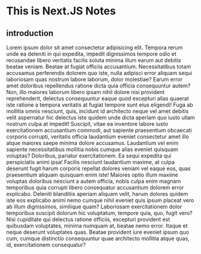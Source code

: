 # This is Next.JS Notes
## introduction
Lorem ipsum dolor sit amet consectetur adipisicing elit. Tempora rerum unde ea deleniti in qui expedita, impedit dignissimos tempore odio et recusandae libero veritatis facilis soluta minima illum earum aut debitis beatae veniam. Beatae at fugiat officiis accusantium. Necessitatibus totam accusamus perferendis dolorem quo iste, nulla adipisci error aliquam sequi laboriosam quas nostrum labore laborum, dolor molestiae? Earum error amet doloribus repellendus ratione dicta quia officia consequuntur autem? Non, illo maiores laborum libero ipsam nihil dolore nisi provident reprehenderit, delectus consequuntur eaque quod excepturi alias quaerat iste ratione a tempora veritatis at fugiat tempore sunt eius eligendi! Fuga ab mollitia omnis nesciunt, quis, incidunt id architecto neque vel amet debitis velit aspernatur hic delectus iste quidem unde dicta aperiam quo iusto ullam nostrum culpa at impedit! Suscipit, vitae ea inventore labore iusto exercitationem accusantium commodi, aut sapiente praesentium obcaecati corporis corrupti, veritatis officia laudantium eveniet consectetur amet illo atque maiores saepe minima dolore accusamus. Laudantium vel enim sapiente necessitatibus mollitia nobis cumque alias eveniet quisquam voluptas? Doloribus, pariatur exercitationem. Ea sequi expedita qui perspiciatis animi ipsa! Facilis nesciunt laudantium maxime, at culpa deserunt fugit harum corporis repellat dolores veniam vel eaque eos, quas praesentium aliquam quisquam enim iste! Maiores optio illum maxime voluptas doloribus nesciunt a autem officia, nobis culpa enim magnam temporibus quia corrupti libero consequatur accusantium dolorem error explicabo. Deleniti blanditiis aperiam aliquam velit, harum dolores quidem iste eos explicabo animi nemo cumque nihil eveniet quis ipsum placeat vero ab illum dignissimos, similique quam? Laboriosam exercitationem dolor temporibus suscipit dolorum hic voluptatum, tempore quia, quo, fugit vero? Nisi cupiditate qui delectus ratione officiis, excepturi provident est quibusdam voluptates, minima numquam at, beatae nemo error. Itaque et neque deserunt voluptates quas. Beatae provident iure eveniet ipsum quo cum, cumque distinctio consequuntur quae architecto mollitia atque quas, id, exercitationem consequatur?
